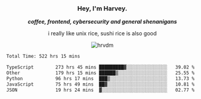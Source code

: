<div align="center">
    <h3> Hey, I'm Harvey.</h3>
    <p><i><b>coffee, frontend, cybersecurity and general shenanigans</b></i></p>
    <p>i really like unix rice, sushi rice is also good</p>
</div>

<p align="center">  <img src="https://komarev.com/ghpvc/?username=hrvdm&label=Views&color=252733&style=for-the-badge" alt="hrvdm" /> </p>

<!--START_SECTION:waka-->

```txt
Total Time: 522 hrs 15 mins

TypeScript        273 hrs 45 mins █████████▓░░░░░░░░░░░░░░░   39.02 %
Other             179 hrs 15 mins ██████▒░░░░░░░░░░░░░░░░░░   25.55 %
Python            96 hrs 17 mins  ███▒░░░░░░░░░░░░░░░░░░░░░   13.73 %
JavaScript        75 hrs 49 mins  ██▓░░░░░░░░░░░░░░░░░░░░░░   10.81 %
JSON              19 hrs 24 mins  ▓░░░░░░░░░░░░░░░░░░░░░░░░   02.77 %
```

<!--END_SECTION:waka-->
